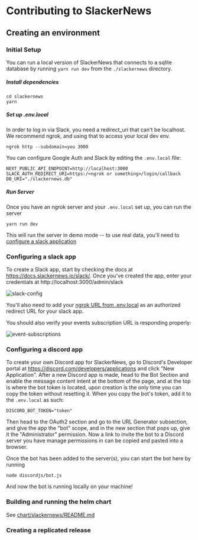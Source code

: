 # Contributing to SlackerNews

## Creating an environment

### Initial Setup

You can run a local version of SlackerNews that connects to a sqlite database by running `yarn run dev` from the `./slackernews` directory.

##### Install dependencies

```
cd slackernews
yarn
```

##### Set up .env.local

In order to log in via Slack, you need a redirect_uri that can't be localhost. We recommend ngrok, and using that to access your local dev env.

```
ngrok http --subdomain=you 3000
```

You can configure Google Auth and Slack by editing the `.env.local` file:

```
NEXT_PUBLIC_API_ENDPOINT=http://localhost:3000
SLACK_AUTH_REDIRECT_URI=https:/<ngrok or something>/login/callback
DB_URI="./slackernews.db"
```


##### Run Server

Once you have an ngrok server and your `.env.local` set up, you can run the server

```
yarn run dev
```

This will run the server in demo mode -- to use real data, you'll need to 
[configure a slack application](https://docs.slackernews.io/slack/)

### Configuring a slack app

To create a Slack app, start by checking the docs at https://docs.slackernews.io/slack/. 
Once you've created the app, enter your credentials at http://localhost:3000/admin/slack

![slack-config](docs/docs/public/images/slack-config.png)

You'll also need to add your [ngrok URL from .env.local](#set-up-envlocal) as an authorized redirect URL for your slack app.

You should also verify your events subscription URL is responding properly:

![event-subscriptions](docs/docs/public/images/event-subscriptions.png)

### Configuring a discord app

To create your own Discord app for SlackerNews, go to Discord's Developer portal at https://discord.com/developers/applications and click "New Application".
After a new Discord app is made, head to the Bot Section and enable the message content intent at the bottom of the page, and at the top is where the bot token is located, upon creation is the only time you can copy the token without resetting it.
When you copy the bot's token, add it to the `.env.local` as such:

```
DISCORD_BOT_TOKEN="token"
```

Then head to the OAuth2 section and go to the URL Generator subsection, and give the app the "bot" scope, and in the new section that pops up, give it the "Administrator" permission. 
Now a link to invite the bot to a Discord server you have manage permissions in can be copied and pasted into a browser.

Once the bot has been added to the server(s), you can start the bot here by running 

```
node discordjs/bot.js
```

And now the bot is running locally on your machine!

### Building and running the helm chart

See [chart/slackernews/README.md](./chart/slackernews/README.md)

### Creating a replicated release


